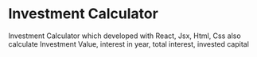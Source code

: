 # Investment Calculator
 Investment Calculator which developed with React, Jsx, Html, Css also calculate Investment Value, interest in year, total interest, invested capital
